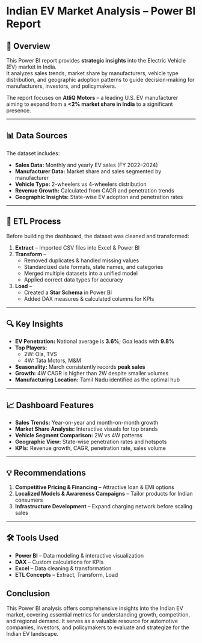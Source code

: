 # Indian EV Market Analysis – Power BI Report

## 📌 Overview
This Power BI report provides **strategic insights** into the Electric Vehicle (EV) market in India.  
It analyzes sales trends, market share by manufacturers, vehicle type distribution, and geographic adoption patterns to guide decision-making for manufacturers, investors, and policymakers.

The report focuses on **AtliQ Motors** – a leading U.S. EV manufacturer aiming to expand from a **<2% market share in India** to a significant presence.

---

## 📊 Data Sources
The dataset includes:

- **Sales Data:** Monthly and yearly EV sales (FY 2022–2024)
- **Manufacturer Data:** Market share and sales segmented by manufacturer
- **Vehicle Type:** 2-wheelers vs 4-wheelers distribution
- **Revenue Growth:** Calculated from CAGR and penetration trends
- **Geographic Insights:** State-wise EV adoption and penetration rates

---

## 🔄 ETL Process
Before building the dashboard, the dataset was cleaned and transformed:

1. **Extract** – Imported CSV files into Excel & Power BI  
2. **Transform** –  
   - Removed duplicates & handled missing values  
   - Standardized date formats, state names, and categories  
   - Merged multiple datasets into a unified model  
   - Applied correct data types for accuracy  
3. **Load** –  
   - Created a **Star Schema** in Power BI  
   - Added DAX measures & calculated columns for KPIs

---

## 🔍 Key Insights
- **EV Penetration:** National average is **3.6%**; Goa leads with **9.8%**
- **Top Players:**  
  - 2W: Ola, TVS  
  - 4W: Tata Motors, M&M  
- **Seasonality:** March consistently records **peak sales**
- **Growth:** 4W CAGR is higher than 2W despite smaller volumes
- **Manufacturing Location:** Tamil Nadu identified as the optimal hub

---

## 📈 Dashboard Features
- **Sales Trends:** Year-on-year and month-on-month growth
- **Market Share Analysis:** Interactive visuals for top brands
- **Vehicle Segment Comparison:** 2W vs 4W patterns
- **Geographic View:** State-wise penetration rates and hotspots
- **KPIs:** Revenue growth, CAGR, penetration rate, sales volume

---

## 💡 Recommendations
1. **Competitive Pricing & Financing** – Attractive loan & EMI options  
2. **Localized Models & Awareness Campaigns** – Tailor products for Indian consumers  
3. **Infrastructure Development** – Expand charging network before scaling sales

---

## 🛠 Tools Used
- **Power BI** – Data modeling & interactive visualization
- **DAX** – Custom calculations for KPIs
- **Excel** – Data cleaning & transformation
- **ETL Concepts** – Extract, Transform, Load


## Conclusion
This Power BI analysis offers comprehensive insights into the Indian EV market, covering essential metrics for understanding growth, competition, and regional demand. It serves as a valuable resource for automotive companies, investors, and policymakers to evaluate and strategize for the Indian EV landscape. 

